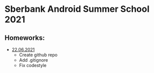 # Sberbank Android Summer School 2021

## Homeworks:
- [22.06.2021](hw1)
  * Create github repo
  * Add .gitignore
  * Fix codestyle
